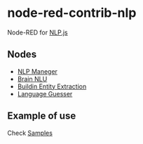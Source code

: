 # node-red-contrib-nlp

Node-RED for [NLP.js](https://github.com/axa-group/nlp.js)

## Nodes
-   [NLP Maneger](https://github.com/axa-group/nlp.js/blob/master/docs/nlp-manager.md)
-   [Brain NLU](https://github.com/axa-group/nlp.js/blob/master/docs/brain-nlu.md)
-   [Buildin Entity Extraction](https://github.com/axa-group/nlp.js/blob/master/docs/builtin-entity-extraction.md)
-   [Language Guesser](https://github.com/axa-group/nlp.js/blob/master/docs/language-guesser.md)

## Example of use

Check [Samples](https://github.com/okhiroyuki/node-red-contrib-nlp/tree/master/samples)
